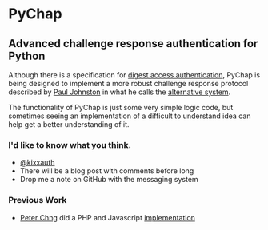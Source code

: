 PyChap
======

Advanced challenge response authentication for Python
-----------------------------------------------------

Although there is a specification for [digest access
authentication][digest-rfc], PyChap is being designed to implement a more robust
challenge response protocol described by [Paul Johnston] in what he calls the
[alternative system].

The functionality of PyChap is just some very simple logic code, but sometimes
seeing an implementation of a difficult to understand idea can help get a better
understanding of it.

### I'd like to know what you think.
  - [@kixxauth]
  - There will be a blog post with comments before long
  - Drop me a note on GitHub with the messaging system

### Previous Work
  - [Peter Chng] did a PHP and Javascript [implementation][chng-chap]

  [digest-rfc]:http://tools.ietf.org/html/rfc2617#section-3
  [Paul Johnston]:mailto:paj@pajhome.org.uk
  [alternative system]:http://pajhome.org.uk/crypt/md5/advancedauth.html#alternative
  [chng-chap]:http://unitstep.net/blog/2008/03/29/a-challenge-response-ajax-php-login-system/
  [Peter Chng]:http://unitstep.net/about

  [@kixxauth]:http://twitter.com/kixxauth
